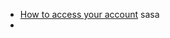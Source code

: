 - [How to access your account](https://wmoomm.sharepoint.com/:v:/s/wmocpdb/ERsqsnsSOyxArHQvumstQ9MBo252H38F2beVUmHgjQBfAQ?e=GihXha)
sasa
- 